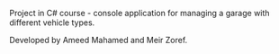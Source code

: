 Project in C# course - console application for managing a garage with different vehicle types.

Developed by Ameed Mahamed and Meir Zoref.
